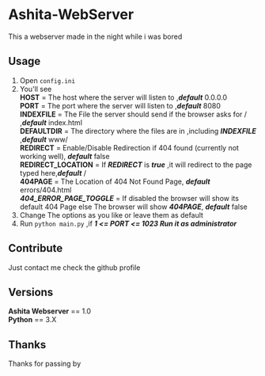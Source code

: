 # Ashita-WebServer
This a webserver made in the night while i was bored

## Usage
1. Open <code>config.ini</code><br>
2. You'll see <br>
  **HOST** = The host where the server will listen to ,***default*** 0.0.0.0<br>
  **PORT** = The port where the server will listen to ,***default*** 8080<br>
  **INDEXFILE** = The File the server should send if the browser asks for / ,***default*** index.html<br>
  **DEFAULTDIR** = The directory where the files are in ,including ***INDEXFILE*** ,***default*** www/<br>
  **REDIRECT** = Enable/Disable Redirection if 404 found (currently not working well), ***default*** false<br>
  **REDIRECT_LOCATION** = If ***REDIRECT*** is ***true*** ,it will redirect to the page typed here,***default*** /<br>
  **404PAGE** = The Location of 404 Not Found Page, ***default*** errors/404.html<br>
  ***404_ERROR_PAGE_TOGGLE*** = If disabled the browser will show its default 404 Page else The browser will show ***404PAGE***, ***default*** false<br>
3. Change The options as you like or leave them as default<br>
4. Run <code>python main.py</code> ,if ***1 <= PORT <= 1023 Run it as administrator***<br>

## Contribute
Just contact me check the github profile
## Versions
**Ashita Webserver** == 1.0<br>
**Python** == 3.X<br>

## Thanks
Thanks for passing by
